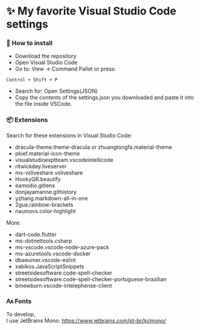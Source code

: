 <h1>✨ My favorite Visual Studio Code settings</h1>

<h3>📜 How to install</h3>

- Download the repository
- Open Visual Studio Code
- Go to: View -> Command Pallet or press:
~~~
Control + Shift + P
~~~
- Search for: Open Settings(JSON)
- Copy the contents of the settings.json you downloaded and paste it into the file inside VSCode.

<h3> 📦 Extensions</h3>

Search for these extensions in Visual Studio Code:

- dracula-theme.theme-dracula or zhuangtongfa.material-theme
- pkief.material-icon-theme
- visualstudioexptteam.vscodeintellicode
- ritwickdey.liveserver
- ms-vsliveshare.vsliveshare
- HookyQR.beautify
- eamodio.gitlens
- donjayamanne.githistory
- yzhang.markdown-all-in-one
- 2gua.rainbow-brackets
- naumovs.color-highlight

More:

- dart-code.flutter
- ms-dotnettools.csharp
- ms-vscode.vscode-node-azure-pack
- ms-azuretools.vscode-docker
- dbaeumer.vscode-eslint
- xabikos.JavaScriptSnippets
- streetsidesoftware.code-spell-checker
- streetsidesoftware.code-spell-checker-portuguese-brazilian
- bmewburn.vscode-intelephense-client

<h3> 🗛 Fonts</h3>

To develop, <br>
I use JetBrains Mono: https://www.jetbrains.com/pt-br/lp/mono/